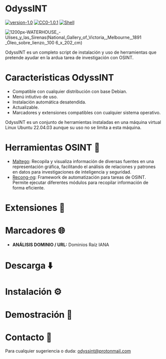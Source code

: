 # OdyssINT 

[![version-1.0](https://img.shields.io/badge/version-1.0-green)](https://github.com/javi-ag/OdyssINT/releases/tag/pre-release)
[![CC0-1.0.1](https://img.shields.io/badge/license-cc0-blue)](https://github.com/javi-ag/OdyssINT/tree/main?tab=CC0-1.0-1-ov-file#)
[![Shell](https://img.shields.io/badge/language-shell-red)](https://img.shields.io/badge/language-shell-red)

![1200px-WATERHOUSE_-_Ulises_y_las_Sirenas_(National_Gallery_of_Victoria,_Melbourne,_1891 _Óleo_sobre_lienzo,_100 6_x_202_cm)](https://github.com/javi-ag/OdyssINT/assets/153739397/b28f54ea-95cf-4b0f-a452-8afa41628b55)

OdyssINT es un completo script de instalación y uso de herramientas que pretende ayudar en la ardua tarea de investigación con OSINT.
# Caracteristicas OdyssINT
- Compatible con cualquier distribución con base Debian.
- Menú intiutivo de uso.
- Instalación automática desatendida.
- Actualizable.
- Marcadores y extensiones compatibles con cualquier sistema operativo.


OdyssINT es un conjunto de herramientas instaladas en una máquina virtual Linux Ubuntu 22.04.03 aunque su uso no se limita a esta máquina.

# Herramientas OSINT :diving_mask:
* [Maltego](https://www.maltego.com/): Recopila y visualiza información de diversas fuentes en una representación gráfica, facilitando el análisis de relaciones y patrones en datos para investigaciones de inteligencia y seguridad.
* [Recong-ng](https://github.com/lanmaster53/recon-ng): Framework de automatización para tareas de OSINT. Permite ejecutar diferentes módulos para recopilar información de forma eficiente.



# Extensiones :jigsaw:		

# Marcadores :globe_with_meridians:	

- **ANÁLISIS DOMINIO / URL:** Dominios Raíz IANA 

# Descarga :arrow_down:

# Instalación :gear:	
  
# Demostración :compass:		

# Contacto :incoming_envelope:	
Para cualquier sugeriencia o duda:
odyssint@protonmail.com
